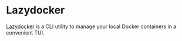 # Lazydocker

[Lazydocker](https://github.com/jesseduffield/lazydocker) is a CLI utility to manage your local Docker containers in a convenient TUI.

